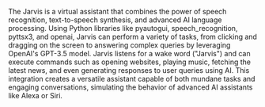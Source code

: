 The Jarvis is a virtual assistant that combines the power of speech recognition, text-to-speech synthesis, and advanced AI language processing. Using Python libraries like pyautogui, speech_recognition, pyttsx3, and openai, Jarvis can perform a variety of tasks, from clicking and dragging on the screen to answering complex queries by leveraging OpenAI's GPT-3.5 model. Jarvis listens for a wake word ("Jarvis") and can execute commands such as opening websites, playing music, fetching the latest news, and even generating responses to user queries using AI. This integration creates a versatile assistant capable of both mundane tasks and engaging conversations, simulating the behavior of advanced AI assistants like Alexa or Siri.
